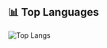 ## 📊 Top Languages

![Top Langs](https://github-readme-stats.vercel.app/api/top-langs/?username=ianneyy&layout=compact&theme=radical)




